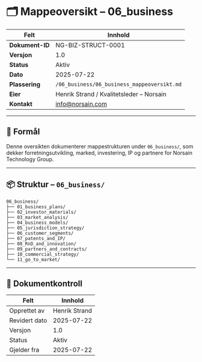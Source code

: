 # 🗂️ Mappeoversikt – 06_business

| Felt             | Innhold                                          |
|------------------|--------------------------------------------------|
| **Dokument-ID**  | NG-BIZ-STRUCT-0001                               |
| **Versjon**      | 1.0                                              |
| **Status**       | Aktiv                                            |
| **Dato**         | 2025-07-22                                       |
| **Plassering**   | `/06_business/06_business_mappeoversikt.md`      |
| **Eier**         | Henrik Strand / Kvalitetsleder – Norsain         |
| **Kontakt**      | info@norsain.com                                 |

---

## 🎯 Formål

Denne oversikten dokumenterer mappestrukturen under `06_business/`, som dekker forretningsutvikling, marked, investering, IP og partnere for Norsain Technology Group.

---

## 📦 Struktur – `06_business/`

```plaintext
06_business/
├── 01_business_plans/
├── 02_investor_materials/
├── 03_market_analysis/
├── 04_business_models/
├── 05_jurisdiction_strategy/
├── 06_customer_segments/
├── 07_patents_and_IP/
├── 08_RnD_and_innovation/
├── 09_partners_and_contracts/
├── 10_commercial_strategy/
└── 11_go_to_market/
```

---

## 📄 Dokumentkontroll

| Felt             | Innhold              |
|------------------|----------------------|
| Opprettet av     | Henrik Strand        |
| Revidert dato    | 2025-07-22           |
| Versjon          | 1.0                  |
| Status           | Aktiv                |
| Gjelder fra      | 2025-07-22           |
